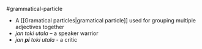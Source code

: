 #grammatical-particle
- A [[Gramatical particles|gramatical particle]] used for grouping multiple adjectives together
- *jan toki utala* – a speaker warrior
- *jan **pi** toki utala* - a critic